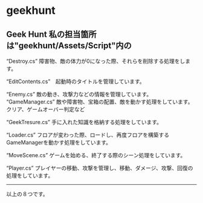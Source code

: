 # geekhunt
Geek Hunt
私の担当箇所は"geekhunt/Assets/Script"内の
-----------------------------------------------------------------------------------

“Destroy.cs” 障害物、敵の体力が0になった際、それらを削除する処理をします。

“EditContents.cs”　起動時のタイトルを管理しています。

“Enemy.cs” 敵の動き、攻撃力などの情報を管理しています。
“GameManager.cs” 敵や障害物、宝箱の配置、敵を動かす処理をしています。クリア、ゲームオーバー判定など

“GeekTresure.cs” 手に入れた知識を格納する処理をしています。

“Loader.cs” フロアが変わった際、ロードし、再度フロアを構築するGameManagerを動かす処理をしています。

“MoveScene.cs” ゲームを始める、終了する際のシーン処理をしています。

“Player.cs” プレイヤーの移動、攻撃を管理し、移動、ダメージ、攻撃、回復の処理をしています。

-----------------------------------------------------------------------------------
以上の８つです。
